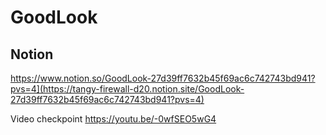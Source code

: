 # GoodLook
## Notion
https://www.notion.so/GoodLook-27d39ff7632b45f69ac6c742743bd941?pvs=4](https://tangy-firewall-d20.notion.site/GoodLook-27d39ff7632b45f69ac6c742743bd941?pvs=4)

Video checkpoint
https://youtu.be/-0wfSEO5wG4
